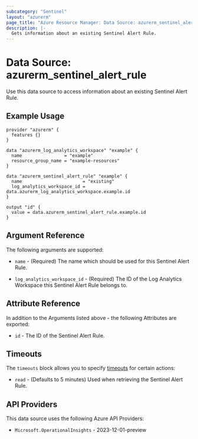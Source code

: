 ```yaml
---
subcategory: "Sentinel"
layout: "azurerm"
page_title: "Azure Resource Manager: Data Source: azurerm_sentinel_alert_rule"
description: |-
  Gets information about an existing Sentinel Alert Rule.
---
```


# Data Source: azurerm_sentinel_alert_rule

Use this data source to access information about an existing Sentinel Alert Rule.

## Example Usage

```hcl
provider "azurerm" {
  features {}
}

data "azurerm_log_analytics_workspace" "example" {
  name                = "example"
  resource_group_name = "example-resources"
}

data "azurerm_sentinel_alert_rule" "example" {
  name                       = "existing"
  log_analytics_workspace_id = data.azurerm_log_analytics_workspace.example.id
}

output "id" {
  value = data.azurerm_sentinel_alert_rule.example.id
}
```

## Argument Reference

The following arguments are supported:

* `name` - (Required) The name which should be used for this Sentinel Alert Rule.

* `log_analytics_workspace_id` - (Required) The ID of the Log Analytics Workspace this Sentinel Alert Rule belongs to.

## Attribute Reference

In addition to the Arguments listed above - the following Attributes are exported:

* `id` - The ID of the Sentinel Alert Rule.

## Timeouts

The `timeouts` block allows you to specify [timeouts](https://developer.hashicorp.com/terraform/language/resources/configure#define-operation-timeouts) for certain actions:

* `read` - (Defaults to 5 minutes) Used when retrieving the Sentinel Alert Rule.

## API Providers
<!-- This section is generated, changes will be overwritten -->
This data source uses the following Azure API Providers:

* `Microsoft.OperationalInsights` - 2023-12-01-preview
